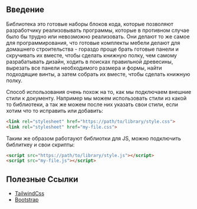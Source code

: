## Введение
Библиотека это готовые наборы блоков кода, которые позволяют разработчику реализовывать программы, которые в противном случае 
было бы трудно или невозможно реализовать. Они делают то же самое для программирования, что готовые комплекты мебели 
делают для домашнего строительства - гораздо проще брать готовые панели и скручивать их вместе, чтобы сделать книжную 
полку, чем самому разрабатывать дизайн, ходить в поисках правильной древесины, вырезать все панели необходимого 
размера и формы, найти подходящие винты, а затем собрать их вместе, чтобы сделать книжную полку.

Способ использования очень похож на то, как мы подключаем внешние стили к документу. Например мы можем использовать 
стили из какой то библиотеки, а так же можем после них указать свои стили, если хотим что то исправить или добавить:

```html
<link rel="stylesheet" href="https://path/to/library/style.css">
<link rel="stylesheet" href="my-file.css">
```

Таким же образом работауют библиотки для JS, можно подключить библиткеу и свои скрипты:

```html
<script src="https://path/to/library/style.js"></script>
<script src="my-file.js"></script>
```

## Полезные Ссылки
- [TailwindCss](https://tailwindcss.com)
- [Bootstrap](https://getbootstrap.com/)
